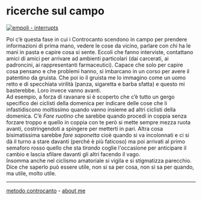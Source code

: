 # ricerche sul campo 

[![](https://live.staticflickr.com/65535/51791908322_d68ddcb958_c.jpg "empoli - interrupts")](https://flic.kr/s/aHBqjzwAJ2)   

Poi c’è questa fase in cui i Controcanto scendono in campo per prendere informazioni di prima mano, vedere le cose da vicino, parlare con chi ha le mani in pasta e capire cosa si sente. Eccoli che fanno interviste, contattano amici di amici per arrivare ad ambienti particolari (dai carcerati, ai padroncini, ai rappresentanti farmaceutici). Capace che solo per capire cosa pensano e che problemi hanno, si imbarcano in un corso per avere il patentino da gruista. Che poi io il gruista me lo immagino come un uomo retto e di specchiata virilità (panza, sigaretta e barba sfatta) e questo mi basterebbe. Loro invece vanno avanti.  
Ad esempio, a forza di ravanare si è scoperto che c’è tutto un gergo specifico dei ciclisti della domenica per indicare delle cose che li infastidiscono moltissimo quando vanno insieme ad altri ciclisti della domenica. C’è *Fare ruotino*  che sarebbe quando procedi in coppia senza forzare troppo e quello in coppia con te però si mette sempre mezza ruota avanti, costringendoti a spingere per metterti in pari. Altra cosa bisimatissima sarebbe *fare saponetta* cioè quando si va incolonnati e ci si dà il turno a stare davanti (perché è più faticoso) ma poi arrivati al primo semaforo rosso quello che sta *tirando* coglie l'occasione per anticipare il cambio e lascia sfilare davanti gli altri facendo il vago.  
Insomma anche nel ciclismo amatoriale si vigila e si stigmatizza parecchio. Dice che saperlo può essere utile, non si sa per cosa, non si sa per quando, ma utile, molto utile.  

---   
[metodo controcanto](https://cacioman.github.io/controcanto000.html) - [about me](https://about.me/cacioman) 
